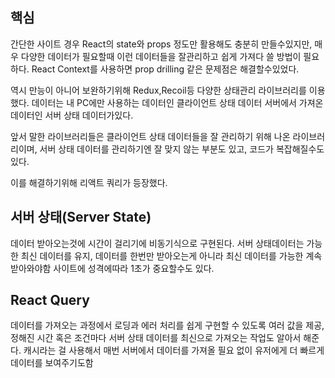 ## 핵심
간단한 사이트 경우  React의 state와 props 정도만 활용해도 충분히 만들수있지만, 매우 다양한 데이터가 필요할때 이런 데이터들을  잘관리하고 쉽게  가져다 쓸 방법이 필요하다.
React Context를 사용하면 prop drilling 같은 문제점은 해결할수있었다.

역시 만능이 아니어 보완하기위해 Redux,Recoil등 다양한 상태관리 라이브러리를 이용했다.
데이터는 내  PC에만 사용하는 데이터인 클라이언트 상태 데이터  서버에서 가져온 데이터인 서버 상태  데이터가있다.

앞서 말한 라이브러리들은 클라이언트 상태 데이터들을 잘 관리하기 위해 나온 라이브러리이며, 서버 상태 데이터를 관리하기엔  잘 맞지 않는 부분도 있고, 코드가 복잡해질수도 있다.

이를 해결하기위해  리액트 쿼리가 등장했다.

## 서버 상태(Server State)
데이터 받아오는것에 시간이 걸리기에 비동기식으로 구현된다. 서버 상태데이터는 가능한  최신 데이터를 유지, 데이터를 한번만 받아오는게 아니라 최신 데이터를 가능한 계속받아와야함
사이트에  성격에따라 1초가 중요할수도 있다.

## React Query
데이터를 가져오는 과정에서 로딩과 에러 처리를 쉽게 구현할 수 있도록 여러 값을 제공, 정해진 시간 혹은 조건마다 서버 상태 데이터를 최신으로  가져오는 작업도 알아서 해준다. 
캐시라는 걸 사용해서 매번 서버에서 데이터를 가져올 필요 없이 유저에게 더 빠르게 데이터를 보여주기도함